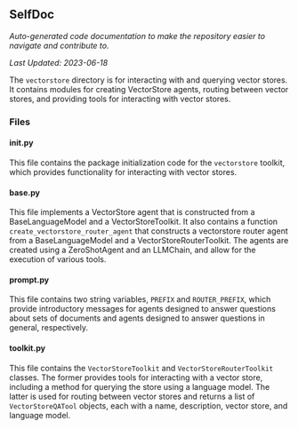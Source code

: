 <!--- START SELFDOC --->
## SelfDoc
_Auto-generated code documentation to make the repository easier to navigate and contribute to._

_Last Updated: 2023-06-18_

The `vectorstore` directory is for interacting with and querying vector stores. It contains modules for creating VectorStore agents, routing between vector stores, and providing tools for interacting with vector stores.

### Files
#### __init__.py
This file contains the package initialization code for the `vectorstore` toolkit, which provides functionality for interacting with vector stores.

#### base.py
This file implements a VectorStore agent that is constructed from a BaseLanguageModel and a VectorStoreToolkit. It also contains a function `create_vectorstore_router_agent` that constructs a vectorstore router agent from a BaseLanguageModel and a VectorStoreRouterToolkit. The agents are created using a ZeroShotAgent and an LLMChain, and allow for the execution of various tools.

#### prompt.py
This file contains two string variables, `PREFIX` and `ROUTER_PREFIX`, which provide introductory messages for agents designed to answer questions about sets of documents and agents designed to answer questions in general, respectively.

#### toolkit.py
This file contains the `VectorStoreToolkit` and `VectorStoreRouterToolkit` classes. The former provides tools for interacting with a vector store, including a method for querying the store using a language model. The latter is used for routing between vector stores and returns a list of `VectorStoreQATool` objects, each with a name, description, vector store, and language model.

<!--- END SELFDOC --->